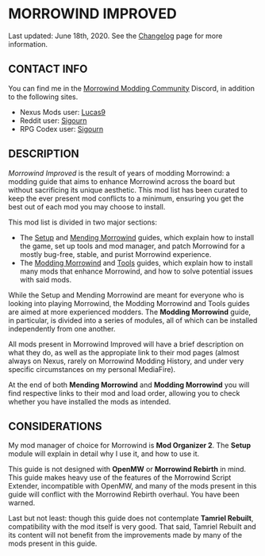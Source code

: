 # MORROWIND IMPROVED

Last updated: June 18th, 2020. See the [Changelog](https://github.com/Sigourn/morrowind-improved/blob/master/changelog.md) page for more information.

## CONTACT INFO

You can find me in the [Morrowind Modding Community](https://discord.me/mwmods) Discord, in addition to the following sites.

- Nexus Mods user: [Lucas9](https://www.nexusmods.com/morrowind/users/14600469)
- Reddit user: [Sigourn](https://www.reddit.com/user/Sigourn)
- RPG Codex user: [Sigourn](https://rpgcodex.net/forums/index.php?members/sigourn.21476/)

## DESCRIPTION

*Morrowind Improved* is the result of years of modding Morrowind: a modding guide that aims to enhance Morrowind across the board but without sacrificing its unique aesthetic. This mod list has been curated to keep the ever present mod conflicts to a minimum, ensuring you get the best out of each mod you may choose to install.

This mod list is divided in two major sections:

- The [Setup](https://github.com/Sigourn/morrowind-improved/blob/master/setup.md) and [Mending Morrowind](https://github.com/Sigourn/morrowind-improved/blob/master/mendingmw.md) guides, which explain how to install the game, set up tools and mod manager, and patch Morrowind for a mostly bug-free, stable, and purist Morrowind experience.
- The [Modding Morrowind](https://github.com/Sigourn/morrowind-improved/blob/master/modlist.md) and [Tools](https://github.com/Sigourn/morrowind-improved/blob/master/mwtools.md) guides, which explain how to install many mods that enhance Morrowind, and how to solve potential issues with said mods.

While the Setup and Mending Morrowind are meant for everyone who is looking into playing Morrowind, the Modding Morrowind and Tools guides are aimed at more experienced modders. The **Modding Morrowind** guide, in particular, is divided into a series of modules, all of which can be installed independently from one another.

All mods present in Morrowind Improved will have a brief description on what they do, as well as the appropiate link to their mod pages (almost always on Nexus, rarely on Morrowind Modding History, and under very specific circumstances on my personal MediaFire).

At the end of both **Mending Morrowind** and **Modding Morrowind** you will find respective links to their mod and load order, allowing you to check whether you have installed the mods as intended.

## CONSIDERATIONS

My mod manager of choice for Morrowind is **Mod Organizer 2**. The **Setup** module will explain in detail why I use it, and how to use it.

This guide is not designed with **OpenMW** or **Morrowind Rebirth** in mind. This guide makes heavy use of the features of the Morrowind Script Extender, incompatible with OpenMW, and many of the mods present in this guide will conflict with the Morrowind Rebirth overhaul. You have been warned.

Last but not least: though this guide does not contemplate **Tamriel Rebuilt**, compatibility with the mod itself is very good. That said, Tamriel Rebuilt and its content will not benefit from the improvements made by many of the mods present in this guide.
